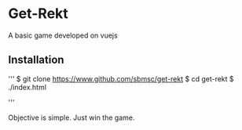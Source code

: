 # Get-Rekt
A basic game developed on vuejs
## Installation
'''
$ git clone https://www.github.com/sbmsc/get-rekt
$ cd get-rekt
$ ./index.html

'''


Objective is simple. Just win the game.
